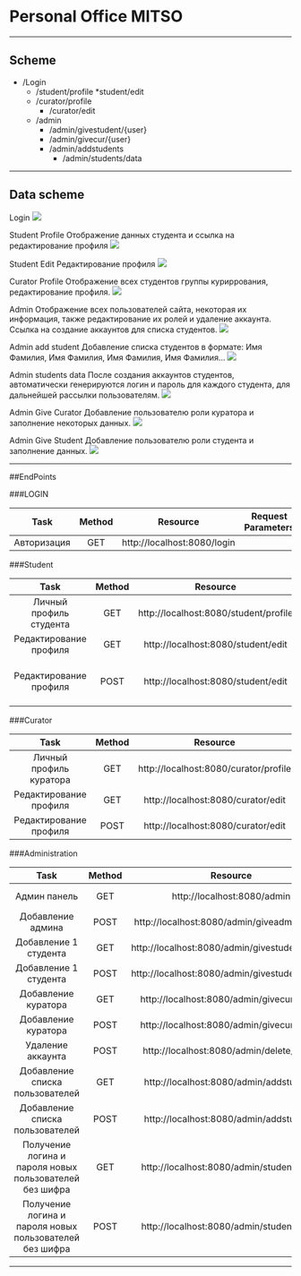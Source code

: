 # Personal Office MITSO

___

## Scheme

* /Login
  * /student/profile
    *student/edit
  * /curator/profile
    * /curator/edit
  * /admin
    * /admin/givestudent/{user}
    * /admin/givecur/{user}
    * /admin/addstudents
      * /admin/students/data

___

## Data scheme

Login
![](https://imgur.com/YWUsvYl)

Student Profile
Отображение данных студента и ссылка на редактирование профиля
![](https://imgur.com/YWUsvYl)

Student Edit
Редактирование профиля
![](https://imgur.com/EUYmxgM)

Curator Profile
Отображение всех студентов группы куриррования, редактирование профиля.
![](https://imgur.com/LPHybpb)

Admin
Отображение всех пользователей сайта, некоторая их информация, также редактирование их ролей и удаление аккаунта.
Ссылка на создание аккаунтов для списка студентов.
![](https://imgur.com/pCKbPET)

Admin add student
Добавление списка студентов в формате: Имя Фамилия, Имя Фамилия, Имя Фамилия, Имя Фамилия...
![](https://imgur.com/sJOX2hN)

Admin students data
После создания аккаунтов студентов, автоматически генерируются логин и пароль для каждого студента, для дальнейшей рассылки пользователям.
![](https://imgur.com/GEKyKLf)

Admin Give Curator
Добавление пользователю роли куратора и заполнение некоторых данных.
![](https://imgur.com/vuwk01Z)

Admin Give Student
Добавление пользователю роли студента и заполнение данных.
![](https://imgur.com/KuN26YI)

___

##EndPoints

###LOGIN

| Task | Method | Resource | Request Parameters |
|:----:|:------:|:--------:|:-------:|
| Авторизация | GET | http://localhost:8080/login | |


###Student

| Task | Method | Resource | Request Parameters |
|:----:|:------:|:--------:|:-------:|
| Личный профиль студента | GET | http://localhost:8080/student/profile | {"user": user} |
| Редактирование профиля | GET | http://localhost:8080/student/edit | {"user": user} |
| Редактирование профиля | POST | http://localhost:8080/student/edit | {"username":string, "email":string, "oldpassword":string, "password":string} |


###Curator

| Task | Method | Resource | Request Parameters |
|:----:|:------:|:--------:|:-------:|
| Личный профиль куратора | GET | http://localhost:8080/curator/profile | Авторизовать пользователя, Список&усилитель;усилитель;усилитель;усилитель;усилитель;усилитель;усилитель;усилитель;усилитель;усилитель;усилитель;усилитель;усилитель;усилитель;усилитель;усилитель;усилитель;усилитель;усилитель;усилитель;усилитель;lt;Пользователь> |
| Редактирование профиля | GET | http://localhost:8080/curator/edit | {"userID":number} |
| Редактирование профиля | POST | http://localhost:8080/curator/edit | {"username":string, "email":string, "oldpassword":string, "password":string} |


###Administration

| Task | Method | Resource | Request Parameters |
|:----:|:------:|:--------:|:-------:|
| Админ панель | GET | http://localhost:8080/admin | {"пользователей": Список&усилитель;усилитель;усилитель;усилитель;усилитель;усилитель;усилитель;усилитель;усилитель;усилитель;усилитель;усилитель;усилитель;усилитель;усилитель;усилитель;усилитель;усилитель;усилитель;усилитель;усилитель;усилитель;lt;Пользователь>} |
| Добавление админа | POST | http://localhost:8080/admin/giveadmin/{user} | {"userID": number} |
| Добавление 1 студента | GET | http://localhost:8080/admin/givestudent/{user} | {"userID": number, "studentname": string, "studentsurname": string} |
| Добавление 1 студента | POST | http://localhost:8080/admin/givestudent/{user} | {"userID": number, "curatorname": string, "curatorsurname": string}, "specialization": string, "course": string, "faculty": string, "nameGroup": string} |
| Добавление куратора | GET | http://localhost:8080/admin/givecur/{user} | {"userID": number} |
| Добавление куратора | POST | http://localhost:8080/admin/givecur/{user} | {"userID": number, "lesson": string, "faculty": string, "nameGroup": string} |
| Удаление аккаунта | POST | http://localhost:8080/admin/delete/{user} | {"userID": number} |
| Добавление списка пользователей | GET | http://localhost:8080/admin/addstudents | - |
| Добавление списка пользователей | POST | http://localhost:8080/admin/addstudents | {"students": string} |
| Получение логина и пароля новых пользователей без шифра | GET | http://localhost:8080/admin/students/data | {"строитель": список} |
| Получение логина и пароля новых пользователей без шифра | POST | http://localhost:8080/admin/students/data |  |

___



